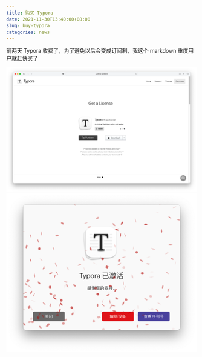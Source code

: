 ```yaml
---
title: 购买 Typora
date: 2021-11-30T13:40:00+08:00
slug: buy-typora
categories: news
---
```


前两天 Typora 收费了，为了避免以后会变成订阅制，我这个 markdown 重度用户就赶快买了

![图片](assets/IMG_1.png)![图片](assets/IMG_2.png)